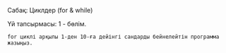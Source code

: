 Сабақ: Циклдер (for & while)

Үй тапсырмасы: 1 - бөлім.

    for циклі арқылы 1-ден 10-ға дейінгі сандарды бейнелейтін программа жазыңыз.